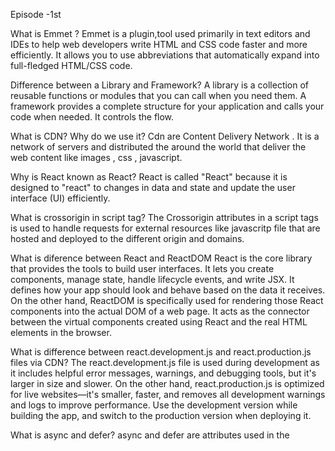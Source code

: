 Episode -1st

What is Emmet ?
Emmet is a plugin,tool used primarily in text editors and IDEs to help web developers write HTML and CSS code faster and more efficiently. It allows you to use abbreviations that automatically expand into full-fledged HTML/CSS code.

Difference between a Library and Framework?
A library is a collection of reusable functions or modules that you can call when you need them.
A framework provides a complete structure for your application and calls your code when needed. It controls the flow.

What is CDN? Why do we use it?
Cdn are Content Delivery Network . It is a network of servers and distributed the around the world that deliver the web content like images , css , javascript.

Why is React known as React?
React is called "React" because it is designed to "react" to changes in data and state and update the user interface (UI) efficiently.

What is crossorigin in script tag?
The Crossorigin attributes in a script tags is used to handle requests for external resources like javascritp file that are hosted and deployed to the different origin and domains.

What is diference between React and ReactDOM
React is the core library that provides the tools to build user interfaces. It lets you create components, manage state, handle lifecycle events, and write JSX. It defines how your app should look and behave based on the data it receives. On the other hand, ReactDOM is specifically used for rendering those React components into the actual DOM of a web page. It acts as the connector between the virtual components created using React and the real HTML elements in the browser.

What is difference between react.development.js and react.production.js files via CDN?
The react.development.js file is used during development as it includes helpful error messages, warnings, and debugging tools, but it's larger in size and slower. On the other hand, react.production.js is optimized for live websites—it's smaller, faster, and removes all development warnings and logs to improve performance. Use the development version while building the app, and switch to the production version when deploying it.

What is async and defer?
async and defer are attributes used in the <script> tag to control how external JavaScript files are loaded and executed in an HTML document without blocking the HTML parsing.



